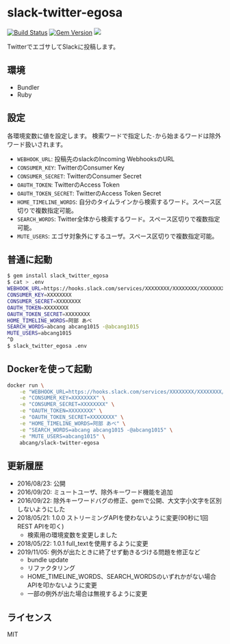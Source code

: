slack-twitter-egosa
===

[![Build Status](https://travis-ci.org/abcang/slack-twitter-egosa.svg?branch=master)](https://travis-ci.org/abcang/slack-twitter-egosa)
[![Gem Version](https://badge.fury.io/rb/slack_twitter_egosa.svg)](https://badge.fury.io/rb/slack_twitter_egosa)
[![](https://images.microbadger.com/badges/version/abcang/slack-twitter-egosa.svg)](http://microbadger.com/images/abcang/slack-twitter-egosa "Get your own version badge on microbadger.com")

TwitterでエゴサしてSlackに投稿します。

## 環境
* Bundler
* Ruby

## 設定
各環境変数に値を設定します。
検索ワードで指定した`-`から始まるワードは除外ワード扱いされます。

* `WEBHOOK_URL`: 投稿先のslackのIncoming WebhooksのURL
* `CONSUMER_KEY`: TwitterのConsumer Key
* `CONSUMER_SECRET`: TwitterのConsumer Secret
* `OAUTH_TOKEN`: TwitterのAccess Token
* `OAUTH_TOKEN_SECRET`: TwitterのAccess Token Secret
* `HOME_TIMELINE_WORDS`: 自分のタイムラインから検索するワード。スペース区切りで複数指定可能。
* `SEARCH_WORDS`: Twitter全体から検索するワード。スペース区切りで複数指定可能。
* `MUTE_USERS`: エゴサ対象外にするユーザ。スペース区切りで複数指定可能。

## 普通に起動

```bash
$ gem install slack_twitter_egosa
$ cat > .env
WEBHOOK_URL=https://hooks.slack.com/services/XXXXXXXX/XXXXXXXX/XXXXXXXX
CONSUMER_KEY=XXXXXXXX
CONSUMER_SECRET=XXXXXXXX
OAUTH_TOKEN=XXXXXXXX
OAUTH_TOKEN_SECRET=XXXXXXXX
HOME_TIMELINE_WORDS=阿部 あべ
SEARCH_WORDS=abcang abcang1015 -@abcang1015
MUTE_USERS=abcang1015
^D
$ slack_twitter_egosa .env
```

## Dockerを使って起動

```bash
docker run \
    -e "WEBHOOK_URL=https://hooks.slack.com/services/XXXXXXXX/XXXXXXXX/XXXXXXXX" \
    -e "CONSUMER_KEY=XXXXXXXX" \
    -e "CONSUMER_SECRET=XXXXXXXX" \
    -e "OAUTH_TOKEN=XXXXXXXX" \
    -e "OAUTH_TOKEN_SECRET=XXXXXXXX" \
    -e "HOME_TIMELINE_WORDS=阿部 あべ" \
    -e "SEARCH_WORDS=abcang abcang1015 -@abcang1015" \
    -e "MUTE_USERS=abcang1015" \
    abcang/slack-twitter-egosa
```

## 更新履歴
* 2016/08/23: 公開
* 2016/09/20: ミュートユーザ、除外キーワード機能を追加
* 2016/09/22: 除外キーワードバグの修正、gemで公開、大文字小文字を区別しないようにした
* 2018/05/21: 1.0.0 ストリーミングAPIを使わないように変更(90秒に1回REST APIを叩く)
    * 検索用の環境変数を変更しました
* 2018/05/22: 1.0.1 full_textを使用するように変更
* 2019/11/05: 例外が出たときに終了せず動きるづける問題を修正など
    * bundle update
    * リファクタリング
    * HOME_TIMELINE_WORDS、SEARCH_WORDSのいずれかがない場合APIを叩かないように変更
    * 一部の例外が出た場合は無視するように変更

## ライセンス
MIT
